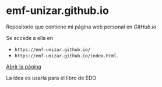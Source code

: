 # emf-unizar.github.io
Repositorio que contiene mi página web personal en *GitHub.io* 

Se accede a ella en 
 - `https://emf-unizar.github.io/`
 - `https://emf-unizar.github.io/index.html`.


<a href="https://emf-unizar.github.io/index.html" target="_blank">Abrir la página</a>

La idea es usarla para el libro de EDO
